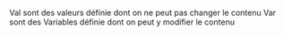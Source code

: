 Val sont des valeurs définie dont on ne peut pas changer le contenu
Var sont des Variables définie dont on peut y modifier le contenu